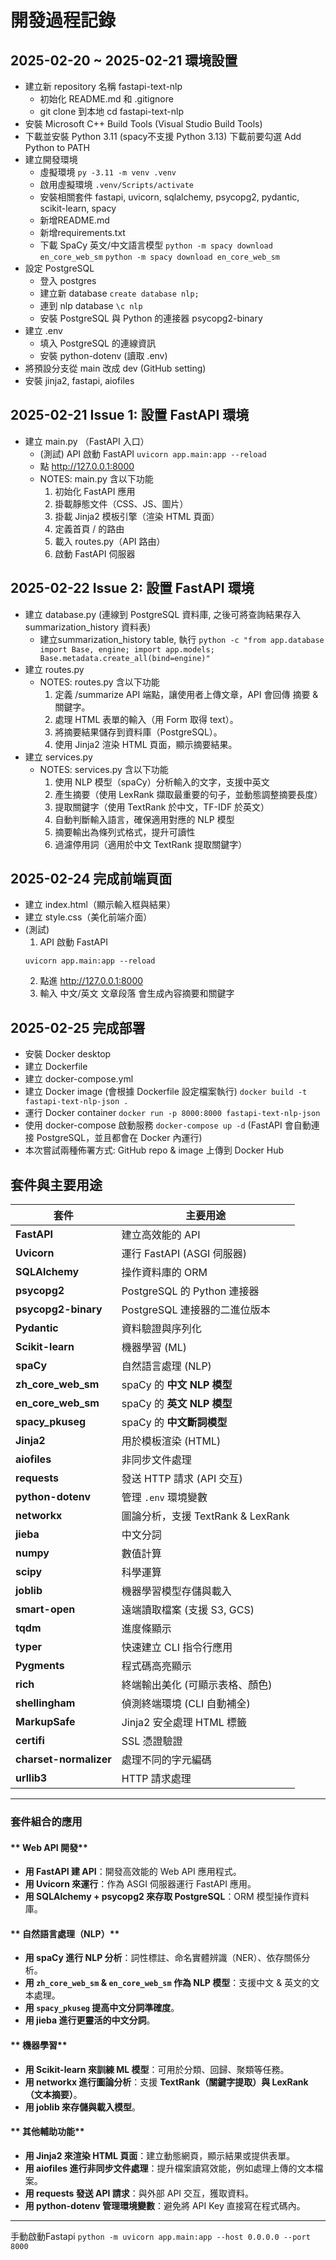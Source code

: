  # 開發過程記錄

## 2025-02-20 ~ 2025-02-21 環境設置
- 建立新 repository 名稱 fastapi-text-nlp
    - 初始化 README.md 和 .gitignore
    - git clone 到本地 
      cd fastapi-text-nlp
- 安裝 Microsoft C++ Build Tools   (Visual Studio Build Tools)
- 下載並安裝 Python 3.11 (spacy不支援 Python 3.13) 下載前要勾選 Add Python to PATH
- 建立開發環境
    - 虛擬環境 `py -3.11 -m venv .venv`
    - 啟用虛擬環境 `.venv/Scripts/activate`
    - 安裝相關套件 fastapi, uvicorn, sqlalchemy, psycopg2, pydantic, scikit-learn, spacy
    - 新增README.md
    - 新增requirements.txt
    - 下載 SpaCy 英文/中文語言模型 `python -m spacy download en_core_web_sm` `python -m spacy download en_core_web_sm`
- 設定 PostgreSQL
    - 登入 postgres
    - 建立新 database `create database nlp;`
    - 連到 nlp database `\c nlp`
    - 安裝 PostgreSQL 與 Python 的連接器 psycopg2-binary
- 建立 .env
    - 填入 PostgreSQL 的連線資訊
    - 安裝 python-dotenv (讀取 .env)
- 將預設分支從 main 改成 dev  (GitHub setting)
- 安裝 jinja2, fastapi, aiofiles

## 2025-02-21 Issue 1: 設置 FastAPI 環境
- 建立 main.py （FastAPI 入口）
    - (測試) API 啟動 FastAPI `uvicorn app.main:app --reload`
    - 點 http://127.0.0.1:8000 
    - NOTES: main.py 含以下功能
        1. 初始化 FastAPI 應用
        2. 掛載靜態文件（CSS、JS、圖片）
        3. 掛載 Jinja2 模板引擎（渲染 HTML 頁面）
        4. 定義首頁 / 的路由
        5. 載入 routes.py（API 路由）
        6. 啟動 FastAPI 伺服器

## 2025-02-22 Issue 2: 設置 FastAPI 環境
- 建立 database.py  (連線到 PostgreSQL 資料庫, 之後可將查詢結果存入 summarization_history 資料表)
    - 建立summarization_history table, 執行 `python -c "from app.database import Base, engine; import app.models; Base.metadata.create_all(bind=engine)"` 
- 建立 routes.py
    - NOTES: routes.py 含以下功能
        1. 定義 /summarize API 端點，讓使用者上傳文章，API 會回傳 摘要 & 關鍵字。
        2. 處理 HTML 表單的輸入（用 Form 取得 text）。
        3. 將摘要結果儲存到資料庫（PostgreSQL）。
        4. 使用 Jinja2 渲染 HTML 頁面，顯示摘要結果。
- 建立 services.py
    - NOTES: services.py 含以下功能
        1. 使用 NLP 模型（spaCy）分析輸入的文字，支援中英文
        2. 產生摘要（使用 LexRank 擷取最重要的句子，並動態調整摘要長度）
        3. 提取關鍵字（使用 TextRank 於中文，TF-IDF 於英文）
        4. 自動判斷輸入語言，確保適用對應的 NLP 模型
        5. 摘要輸出為條列式格式，提升可讀性
        6. 過濾停用詞（適用於中文 TextRank 提取關鍵字）

## 2025-02-24 完成前端頁面
- 建立 index.html（顯示輸入框與結果）
- 建立 style.css（美化前端介面）
- (測試) 
    1. API 啟動 FastAPI
    ```
    uvicorn app.main:app --reload
    ```
    2. 點進 http://127.0.0.1:8000
    3. 輸入 中文/英文 文章段落 會生成內容摘要和關鍵字 

## 2025-02-25 完成部署
- 安裝 Docker desktop 
- 建立 Dockerfile
- 建立 docker-compose.yml
- 建立 Docker image (會根據 Dockerfile 設定檔案執行)
    `docker build -t fastapi-text-nlp-json .`
- 運行 Docker container
    `docker run -p 8000:8000 fastapi-text-nlp-json`
- 使用 docker-compose 啟動服務
    `docker-compose up -d` (FastAPI 會自動連接 PostgreSQL，並且都會在 Docker 內運行)
- 本次嘗試兩種佈署方式: GitHub repo & image 上傳到 Docker Hub

## 套件與主要用途

| 套件                   | 主要用途                               |
|------------------------|----------------------------------|
| **FastAPI**            | 建立高效能的 API                  |
| **Uvicorn**            | 運行 FastAPI (ASGI 伺服器)        |
| **SQLAlchemy**         | 操作資料庫的 ORM                 |
| **psycopg2**           | PostgreSQL 的 Python 連接器      |
| **psycopg2-binary**    | PostgreSQL 連接器的二進位版本    |
| **Pydantic**           | 資料驗證與序列化                  |
| **Scikit-learn**       | 機器學習 (ML)                    |
| **spaCy**              | 自然語言處理 (NLP)               |
| **zh_core_web_sm**     | spaCy 的 **中文 NLP 模型**        |
| **en_core_web_sm**     | spaCy 的 **英文 NLP 模型**        |
| **spacy_pkuseg**       | spaCy 的 **中文斷詞模型**         |
| **Jinja2**             | 用於模板渲染 (HTML)              |
| **aiofiles**           | 非同步文件處理                   |
| **requests**           | 發送 HTTP 請求 (API 交互)        |
| **python-dotenv**      | 管理 `.env` 環境變數             |
| **networkx**           | 圖論分析，支援 TextRank & LexRank |
| **jieba**              | 中文分詞                          |
| **numpy**             | 數值計算                          |
| **scipy**             | 科學運算                          |
| **joblib**            | 機器學習模型存儲與載入           |
| **smart-open**        | 遠端讀取檔案 (支援 S3, GCS)      |
| **tqdm**              | 進度條顯示                        |
| **typer**             | 快速建立 CLI 指令行應用          |
| **Pygments**          | 程式碼高亮顯示                    |
| **rich**              | 終端輸出美化 (可顯示表格、顏色)  |
| **shellingham**       | 偵測終端環境 (CLI 自動補全)       |
| **MarkupSafe**        | Jinja2 安全處理 HTML 標籤        |
| **certifi**           | SSL 憑證驗證                      |
| **charset-normalizer** | 處理不同的字元編碼              |
| **urllib3**           | HTTP 請求處理                    |

---

### **套件組合的應用**
#### ** Web API 開發**
- **用 FastAPI 建 API**：開發高效能的 Web API 應用程式。
- **用 Uvicorn 來運行**：作為 ASGI 伺服器運行 FastAPI 應用。
- **用 SQLAlchemy + psycopg2 來存取 PostgreSQL**：ORM 模型操作資料庫。

#### ** 自然語言處理（NLP）**
- **用 spaCy 進行 NLP 分析**：詞性標註、命名實體辨識（NER）、依存關係分析。
- **用 `zh_core_web_sm` & `en_core_web_sm` 作為 NLP 模型**：支援中文 & 英文的文本處理。
- **用 `spacy_pkuseg` 提高中文分詞準確度**。
- **用 jieba 進行更靈活的中文分詞**。

#### ** 機器學習**
- **用 Scikit-learn 來訓練 ML 模型**：可用於分類、回歸、聚類等任務。
- **用 networkx 進行圖論分析**：支援 **TextRank（關鍵字提取）與 LexRank（文本摘要）**。
- **用 joblib 來存儲與載入模型**。

#### ** 其他輔助功能**
- **用 Jinja2 來渲染 HTML 頁面**：建立動態網頁，顯示結果或提供表單。
- **用 aiofiles 進行非同步文件處理**：提升檔案讀寫效能，例如處理上傳的文本檔案。
- **用 requests 發送 API 請求**：與外部 API 交互，獲取資料。
- **用 python-dotenv 管理環境變數**：避免將 API Key 直接寫在程式碼內。

---






手動啟動Fastapi
 `python -m uvicorn app.main:app --host 0.0.0.0 --port 8000`